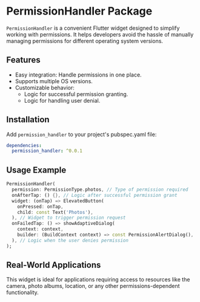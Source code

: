 # PermissionHandler Package

`PermissionHandler` is a convenient Flutter widget designed to simplify working with permissions. It helps developers
avoid the hassle of manually managing permissions for different operating system versions.

## Features

- Easy integration: Handle permissions in one place.
- Supports multiple OS versions.
- Customizable behavior:
    - Logic for successful permission granting.
    - Logic for handling user denial.

## Installation

Add `permission_handler` to your project's pubspec.yaml file:

```yaml
dependencies:
  permission_handler: ^0.0.1
```

## Usage Example

```dart
PermissionHandler(
  permission: PermissionType.photos, // Type of permission required
  onAfterTap: () {}, // Logic after successful permission grant
  widget: (onTap) => ElevatedButton(
    onPressed: onTap,
    child: const Text('Photos'),
  ), // Widget to trigger permission request
  onFailedTap: () => showAdaptiveDialog(
    context: context,
    builder: (BuildContext context) => const PermissionAlertDialog(),
  ), // Logic when the user denies permission
);
```

## Real-World Applications

This widget is ideal for applications requiring access to resources like the camera, photo albums, location, or any
other permissions-dependent functionality.